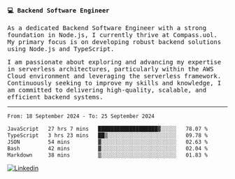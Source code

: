 
<samp>
  
#### 💻 Backend Software Engineer

As a dedicated Backend Software Engineer with a strong foundation in Node.js, I currently thrive at Compass.uol. My primary focus is on developing robust backend solutions using Node.js and TypeScript.

I am passionate about exploring and advancing my expertise in serverless architectures, particularly within the AWS Cloud environment and leveraging the serverless framework. Continuously seeking to improve my skills and knowledge, I am committed to delivering high-quality, scalable, and efficient backend systems.

---

<!--START_SECTION:waka-->

```txt
From: 18 September 2024 - To: 25 September 2024

JavaScript   27 hrs 7 mins   ███████████████████▓░░░░░   78.07 %
TypeScript   3 hrs 23 mins   ██▒░░░░░░░░░░░░░░░░░░░░░░   09.78 %
JSON         54 mins         ▓░░░░░░░░░░░░░░░░░░░░░░░░   02.63 %
Bash         42 mins         ▓░░░░░░░░░░░░░░░░░░░░░░░░   02.04 %
Markdown     38 mins         ▒░░░░░░░░░░░░░░░░░░░░░░░░   01.83 %
```

<!--END_SECTION:waka-->
  
</samp>

[![Linkedin](https://img.shields.io/badge/-Mateus%20Garcia-c080ff?style=flat-square&logo=Linkedin&logoColor=white&link=https://www.linkedin.com/in/mpgxc)](https://www.linkedin.com/in/mateusogarcia) 
